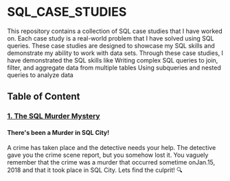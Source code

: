 # SQL_CASE_STUDIES
This repository contains a collection of SQL case studies that I have worked on. Each case study is a real-world problem that I have solved using SQL queries. These case studies are designed to showcase my SQL skills and demonstrate my ability to work with data sets. Through these case studies, I have demonstrated the SQL skills like 
Writing complex SQL queries to join, filter, and aggregate data from multiple tables
Using subqueries and nested queries to analyze data

## Table of Content
### [1. The SQL Murder Mystery](#https://github.com/TejaswiniNikumbh/SQL_CASE_STUDIES/blob/main/The%20SQL%20Murder%20Mystery/Solution.md)
#### There's been a Murder in SQL City!
A crime has taken place and the detective needs your help. The detective gave you the crime scene report, but you somehow lost it. You vaguely remember that the crime was a ​murder​ that occurred sometime on ​Jan.15, 2018​ and that it took place in ​SQL City​. Lets find the culprit! 🔍
